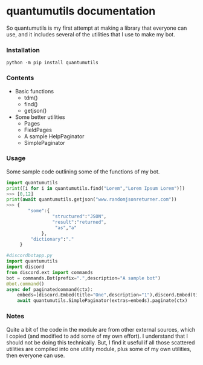 # quantumutils documentation

So quantumutils is my first attempt at making a library that everyone can use, and it includes several of the utilities that I use to make my bot.

### Installation
`python -m pip install quantumutils`

### Contents
- Basic functions 
  - tdm()
  - find()
  - getjson()
- Some better utilities
  - Pages
  - FieldPages
  - A sample HelpPaginator
  - SimplePaginator

### Usage

Some sample code outlining some of the functions of my bot.
```python
import quantumutils
print([i for i in quantumutils.find("Lorem","Lorem Ipsum Lorem")])
>>> [0,12]
print(await quantumutils.getjson("www.randomjsonreturner.com"))
>>> {
        "some":{
                 "structured":"JSON",
                 "result":"returned",
                  "as","a"
             },
         "dictionary":"."
     }

#discordbotapp.py
import quantumutils
import discord
from discord.ext import commands
bot = commands.Bot(prefix=".",description="A sample bot")
@bot.command()
async def paginatedcommand(ctx):
    embeds=[discord.Embed(title="One",description="1"),discord.Embed(title="Two",description="2"),discord.Embed(title="Three",description="3")]
    await quantumutils.SimplePaginator(extras=embeds).paginate(ctx)
```

### Notes
Quite a bit of the code in the module are from other external sources, which I copied (and modified to add some of my own effort).
I understand that I should not be doing this technically. But, I find it useful if all those scattered utilities are compiled into
one utility module, plus some of my own utilities, then everyone can use.